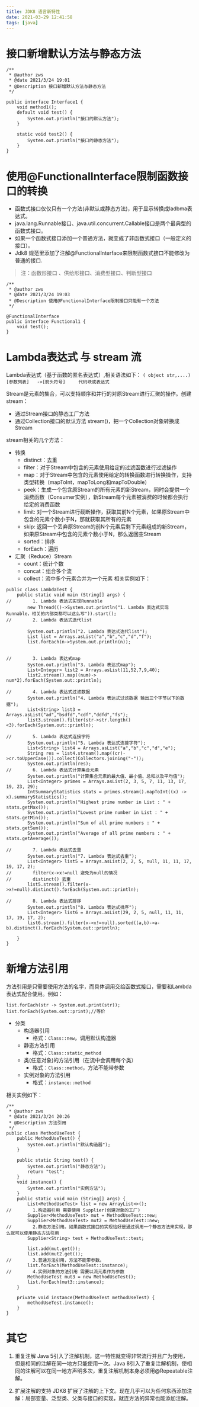 ```yaml
---
title: JDK8 语言新特性
date: 2021-03-29 12:41:58
tags: [java]
---
```


# 接口新增默认方法与静态方法

```
/**
 * @author zws
 * @date 2021/3/24 19:01
 * @Description 接口新增默认方法与静态方法
 */

public interface Interface1 {
    void method1();
    default void test() {
        System.out.println("接口的默认方法");
    }
    
    static void test2() {
        System.out.println("接口的静态方法");
    }
}

```

# 使用@FunctionalInterface限制函数接口的转换

+	函数式接口仅仅只有一个方法(非默认或静态方法)，用于显示转换成ladbma表达式。
+	java.lang.Runnable接口、java.util.concurrent.Callable接口是两个最典型的函数式接口。
+	如果一个函数式接口添加一个普通方法，就变成了非函数式接口（一般定义的接口）。
+	Jdk8 规范里添加了注解@FunctionalInterface来限制函数式接口不能修改为普通的接口.

> 注：函数形接口 、供给形接口、消费型接口、判断型接口

```
/**
 * @author zws
 * @date 2021/3/24 19:03
 * @Description 使用@FunctionalInterface限制接口只能有一个方法
 */

@FunctionalInterface
public interface Functional1 {
    void test();
}
```


# Lambda表达式 与 stream 流

Lambda表达式（基于函数的匿名表达式）,相关语法如下：
`( object str,....)[参数列表]   ->[箭头符号]     代码块或表达式`

Stream是元素的集合，可以支持顺序和并行的对原Stream进行汇聚的操作。创建stream：
+	通过Stream接口的静态工厂方法
+	通过Collection接口的默认方法 stream()，把一个Collection对象转换成Stream

stream相关的几个方法：
+	转换
	+	distinct：去重
	+	filter：对于Stream中包含的元素使用给定的过滤函数进行过滤操作
	+	map：对于Stream中包含的元素使用给定的转换函数进行转换操作，支持类型转换（mapToInt，mapToLong和mapToDouble）
	+	peek：生成一个包含原Stream的所有元素的新Stream，同时会提供一个消费函数（Consumer实例），新Stream每个元素被消费的时候都会执行给定的消费函数
	+	limit: 对一个Stream进行截断操作，获取其前N个元素，如果原Stream中包含的元素个数小于N，那就获取其所有的元素
	+	skip: 返回一个丢弃原Stream的前N个元素后剩下元素组成的新Stream，如果原Stream中包含的元素个数小于N，那么返回空Stream
	+	sorted：排序
	+	forEach：遍历
+	汇聚（Reduce）Stream
	+	count：统计个数
	+	concat：组合多个流
	+	collect：流中多个元素合并为一个元素
相关实例如下：
```
public class LambdaTest {
    public static void main (String[] args) {
//        1. Lambda 表达式实现Runnable
        new Thread(()->System.out.println("1. Lambda 表达式实现Runnable，相关的内部类都可以这么写")).start();
//        2. Lambda 表达式迭代list

        System.out.println("2. Lambda 表达式迭代list");
        List list = Arrays.asList("a","b","c","d","f");
        list.forEach(n->System.out.println(n));


//        3. Lambda 表达式map
        System.out.println("3. Lambda 表达式map");
        List<Integer> list2 = Arrays.asList(11,52,7,9,40);
        list2.stream().map((num)-> num*2).forEach(System.out::println);

//        4. Lambda 表达式过滤数据
        System.out.println("4. Lambda 表达式过滤数据 输出三个字节以下的数据");
        List<String> list3 = Arrays.asList("ad","bsdfd","cdf","ddfd","fs");
        list3.stream().filter(str->str.length()<3).forEach(System.out::println);

//        5. Lambda 表达式连接字符
        System.out.println("5. Lambda 表达式连接字符");
        List<String> list4 = Arrays.asList("a","b","c","d","e");
        String res = list4.stream().map((cr)->cr.toUpperCase()).collect(Collectors.joining("-"));
        System.out.println(res);
//        6. Lambda 表达式计算集合元素
        System.out.println("计算集合元素的最大值、最小值、总和以及平均值");
        List<Integer> primes = Arrays.asList(2, 3, 5, 7, 11, 13, 17, 19, 23, 29);
        IntSummaryStatistics stats = primes.stream().mapToInt((x) -> x).summaryStatistics();
        System.out.println("Highest prime number in List : " + stats.getMax());
        System.out.println("Lowest prime number in List : " + stats.getMin());
        System.out.println("Sum of all prime numbers : " + stats.getSum());
        System.out.println("Average of all prime numbers : " + stats.getAverage());

//        7. Lambda 表达式去重
        System.out.println("7. Lambda 表达式去重");
        List<Integer> list5 = Arrays.asList(2, 2, 5, null, 11, 11, 17, 19, 17, 2);
//        filter(x->x!=null 避免为null的情况
//        distinct() 去重
        list5.stream().filter(x->x!=null).distinct().forEach(System.out::println);

//        8. Lambda 表达式排序
        System.out.println("8. Lambda 表达式排序");
        List<Integer> list6 = Arrays.asList(29, 2, 5, null, 11, 11, 17, 19, 17, 2);
        list6.stream().filter(x->x!=null).sorted((a,b)->a-b).distinct().forEach(System.out::println);

    }
}
```

# 新增方法引用

方法引用是只需要使用方法的名字，而具体调用交给函数式接口，需要和Lambda表达式配合使用。例如：
```
list.forEach(str -> System.out.print(str));
list.forEach(System.out::print);//等价
```

+	分类
	+	构造器引用
		+	格式：`Class::new`，调用默认构造器
	+	静态方法引用
		+	格式：`Class::static_method`
	+	类(任意对象)的方法引用（在流中会调用每个类）
		+	格式：`Class::method`，方法不能带参数
	+	实例对象的方法引用
		+	格式：`instance::method`

相关实例如下：
```
/**
 * @author zws
 * @date 2021/3/24 20:26
 * @Description 方法引用
 */
public class MethodUseTest {
    public MethodUseTest() {
        System.out.println("默认构造器");
    }

    public static String test() {
        System.out.println("静态方法");
        return "test";
    }
    void instance() {
        System.out.println("实例方法");
    }
    public static void main (String[] args) {
        List<MethodUseTest> list = new ArrayList<>();
//        1.构造器引用 需要使用 Supplier(创建对象的工厂)
        Supplier<MethodUseTest> mut = MethodUseTest::new;
        Supplier<MethodUseTest> mut2 = MethodUseTest::new;
//        2.静态方法引用。如果函数式接口的实现恰好是通过调用一个静态方法来实现，那么就可以使用静态方法引用
        Supplier<String> test = MethodUseTest::test;

        list.add(mut.get());
        list.add(mut2.get());
//        3.普通方法引用，方法不能带参数。
        list.forEach(MethodUseTest::instance);
//        4.实例对象的方法引用 需要以流元素作为参数
        MethodUseTest mut3 = new MethodUseTest();
        list.forEach(mut3::instance);
    }

    private void instance(MethodUseTest methodUseTest) {
        methodUseTest.instance();
    }
}

```


# 其它

1. 重复注解
Java 5引入了注解机制，这一特性就变得非常流行并且广为使用，但是相同的注解在同一地方只能使用一次。Java 8引入了重复注解机制，使相同的注解可以在同一地方声明多次，重复注解机制本身必须用@Repeatable注解。

2. 扩展注解的支持
JDK8 扩展了注解的上下文。现在几乎可以为任何东西添加注解：局部变量、泛型类、父类与接口的实现，就连方法的异常也能添加注解。
